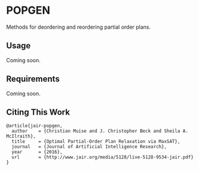 # POPGEN

Methods for deordering and reordering partial order plans.


## Usage
Coming soon.

## Requirements
Coming soon.

## Citing This Work
```
@article{jair-popgen,
  author    = {Christian Muise and J. Christopher Beck and Sheila A. McIlraith},
  title     = {Optimal Partial-Order Plan Relaxation via MaxSAT},
  journal   = {Journal of Artificial Intelligence Research},
  year      = {2016},
  url       = {http://www.jair.org/media/5128/live-5128-9534-jair.pdf}
}
```
